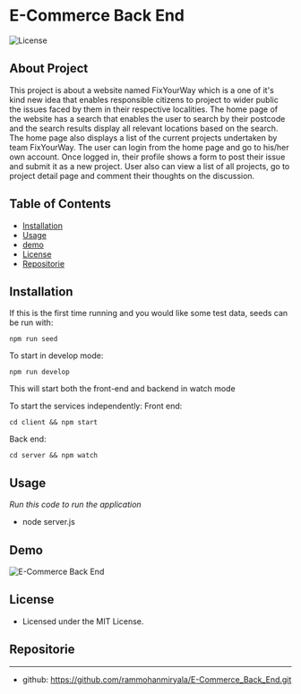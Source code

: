  # E-Commerce Back End

  ![License](https://img.shields.io/badge/Licence-MIT-red)

  ## About Project

This project is about a website named FixYourWay which is a one of it's kind new idea that enables responsible 
citizens to project to wider public the issues faced by them in their respective localities. 
The home page of the website has a search that enables the user to search by their postcode and 
the search results display all relevant locations based on the search. The home page also displays a list of the 
current projects undertaken by team FixYourWay. The user can login from the home page and go to his/her own account.
Once logged in, their profile shows a form to post their issue and submit it as a new project. 
User also can view a list of all projects, go to project detail page and comment their thoughts on the discussion.

  
## Table of Contents 
- [Installation](#Installation)
- [Usage](#Usage)
- [demo](#demo)
- [License](#License)
- [Repositorie](#Repositorie)
    
## Installation

If this is the first time running and you would like some test data, seeds can be run with:
````
npm run seed
````

To start in develop mode:
````
npm run develop
````
This will start both the front-end and backend in watch mode

To start the services independently:
Front end:
````
cd client && npm start
````

Back end:
````
cd server && npm watch
````
    
## Usage 
*Run this code to run the application*
- node server.js

## Demo
![E-Commerce Back End](./Assets/img.gif)

## License 

- Licensed under the MIT License. 


## Repositorie 
---
- github: https://github.com/rammohanmiryala/E-Commerce_Back_End.git
